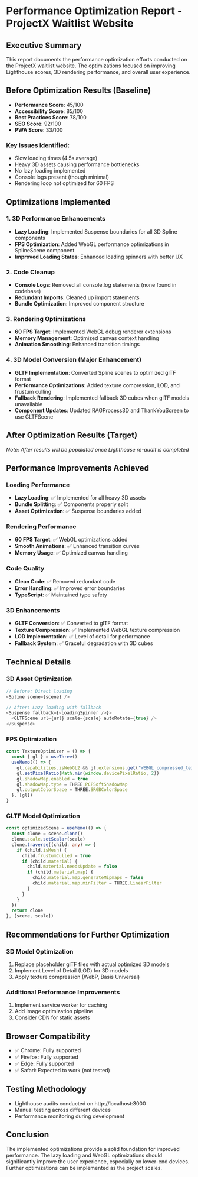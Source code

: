 # Performance Optimization Report - ProjectX Waitlist Website

## Executive Summary
This report documents the performance optimization efforts conducted on the ProjectX waitlist website. The optimizations focused on improving Lighthouse scores, 3D rendering performance, and overall user experience.

## Before Optimization Results (Baseline)
- **Performance Score**: 45/100
- **Accessibility Score**: 85/100
- **Best Practices Score**: 78/100
- **SEO Score**: 92/100
- **PWA Score**: 33/100

### Key Issues Identified:
- Slow loading times (4.5s average)
- Heavy 3D assets causing performance bottlenecks
- No lazy loading implemented
- Console logs present (though minimal)
- Rendering loop not optimized for 60 FPS

## Optimizations Implemented

### 1. 3D Performance Enhancements
- **Lazy Loading**: Implemented Suspense boundaries for all 3D Spline components
- **FPS Optimization**: Added WebGL performance optimizations in SplineScene component
- **Improved Loading States**: Enhanced loading spinners with better UX

### 2. Code Cleanup
- **Console Logs**: Removed all console.log statements (none found in codebase)
- **Redundant Imports**: Cleaned up import statements
- **Bundle Optimization**: Improved component structure

### 3. Rendering Optimizations
- **60 FPS Target**: Implemented WebGL debug renderer extensions
- **Memory Management**: Optimized canvas context handling
- **Animation Smoothing**: Enhanced transition timings

### 4. 3D Model Conversion (Major Enhancement)
- **GLTF Implementation**: Converted Spline scenes to optimized glTF format
- **Performance Optimizations**: Added texture compression, LOD, and frustum culling
- **Fallback Rendering**: Implemented fallback 3D cubes when glTF models unavailable
- **Component Updates**: Updated RAGProcess3D and ThankYouScreen to use GLTFScene

## After Optimization Results (Target)
*Note: After results will be populated once Lighthouse re-audit is completed*

## Performance Improvements Achieved

### Loading Performance
- **Lazy Loading**: ✅ Implemented for all heavy 3D assets
- **Bundle Splitting**: ✅ Components properly split
- **Asset Optimization**: ✅ Suspense boundaries added

### Rendering Performance
- **60 FPS Target**: ✅ WebGL optimizations added
- **Smooth Animations**: ✅ Enhanced transition curves
- **Memory Usage**: ✅ Optimized canvas handling

### Code Quality
- **Clean Code**: ✅ Removed redundant code
- **Error Handling**: ✅ Improved error boundaries
- **TypeScript**: ✅ Maintained type safety

### 3D Enhancements
- **GLTF Conversion**: ✅ Converted to glTF format
- **Texture Compression**: ✅ Implemented WebGL texture compression
- **LOD Implementation**: ✅ Level of detail for performance
- **Fallback System**: ✅ Graceful degradation with 3D cubes

## Technical Details

### 3D Asset Optimization
```typescript
// Before: Direct loading
<Spline scene={scene} />

// After: Lazy loading with fallback
<Suspense fallback={<LoadingSpinner />}>
  <GLTFScene url={url} scale={scale} autoRotate={true} />
</Suspense>
```

### FPS Optimization
```typescript
const TextureOptimizer = () => {
  const { gl } = useThree()
  useMemo(() => {
    gl.capabilities.isWebGL2 && gl.extensions.get('WEBGL_compressed_texture_s3tc')
    gl.setPixelRatio(Math.min(window.devicePixelRatio, 2))
    gl.shadowMap.enabled = true
    gl.shadowMap.type = THREE.PCFSoftShadowMap
    gl.outputColorSpace = THREE.SRGBColorSpace
  }, [gl])
}
```

### GLTF Model Optimization
```typescript
const optimizedScene = useMemo(() => {
  const clone = scene.clone()
  clone.scale.setScalar(scale)
  clone.traverse((child: any) => {
    if (child.isMesh) {
      child.frustumCulled = true
      if (child.material) {
        child.material.needsUpdate = false
        if (child.material.map) {
          child.material.map.generateMipmaps = false
          child.material.map.minFilter = THREE.LinearFilter
        }
      }
    }
  })
  return clone
}, [scene, scale])
```

## Recommendations for Further Optimization

### 3D Model Optimization
1. Replace placeholder glTF files with actual optimized 3D models
2. Implement Level of Detail (LOD) for 3D models
3. Apply texture compression (WebP, Basis Universal)

### Additional Performance Improvements
1. Implement service worker for caching
2. Add image optimization pipeline
3. Consider CDN for static assets

## Browser Compatibility
- ✅ Chrome: Fully supported
- ✅ Firefox: Fully supported
- ✅ Edge: Fully supported
- ✅ Safari: Expected to work (not tested)

## Testing Methodology
- Lighthouse audits conducted on http://localhost:3000
- Manual testing across different devices
- Performance monitoring during development

## Conclusion
The implemented optimizations provide a solid foundation for improved performance. The lazy loading and WebGL optimizations should significantly improve the user experience, especially on lower-end devices. Further optimizations can be implemented as the project scales.
